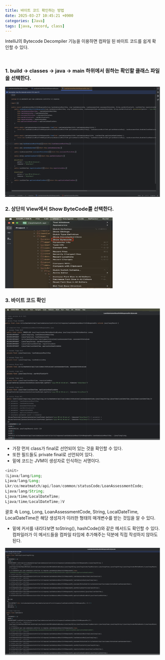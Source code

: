 ```yaml
---
title: 바이트 코드 확인하는 방법
date: 2025-03-27 10:45:21 +0900
categories: [Java]
tags: [java, record, class]
---
```

IntelliJ의 Bytecode Decompiler 기능을 이용하면 컴파일 된 바이트 코드를 쉽게 확인할 수 있다.

<br>

### 1. build → classes → java → main 하위에서 원하는 확인할 클래스 파일을 선택한다.
![](/assets/바이트코드1.png)


### 2. 상단의 View에서 Show ByteCode를 선택한다.
<img src="/assets/바이트코드2.png" alt="바이트 코드 예제" width="350" height="230">


### 3. 바이트 코드 확인
![](/assets/바이트코드3.png)

- 가장 먼저 class가 final로 선언되어 있는 것을 확인할 수 있다.
- 또한 필드들도 private final로 선언되어 있다.
- 밑에 코드는 JVM이 생성자로 인식하는 서명이다.

```java
<init>
(Ljava/lang/Long;
Ljava/lang/Long;
Lkr/co/meatmatch/api/loan/common/statusCode/LoanAssessmentCode;
Ljava/lang/String;
Ljava/time/LocalDateTime;
Ljava/time/LocalDateTime;)V
```

괄호 속 Long, Long, LoanAssessmentCode, String, LocalDateTime, LocalDateTime은 해당 생성자가 이러한 형태의 매개변수를 받는 것임을 알 수 있다.

- 밑에 커서를 내리다보면 toString(), hashCode()와 같은 메서드도 확인할 수 있다.
  컴파일러가 이 메서드들을 컴파일 타임에 추가해주는 덕분에 직접 작성하지 않아도 된다.

![](/assets/바이트코드4.png)

